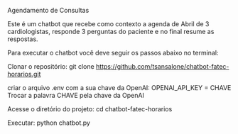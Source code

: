 Agendamento de Consultas

Este é um chatbot que recebe como contexto a agenda de Abril de 3 cardiologistas, responde 3 perguntas do paciente e no final resume as respostas.

Para executar o chatbot você deve seguir os passos abaixo no terminal:

  Clonar o repositório: git clone https://github.com/tsansalone/chatbot-fatec-horarios.git

  criar o arquivo .env com a sua chave da OpenAI: OPENAI_API_KEY = CHAVE
    Trocar a palavra CHAVE pela chave da OpenAI

  Acesse o diretório do projeto: cd chatbot-fatec-horarios

  Executar: python chatbot.py

